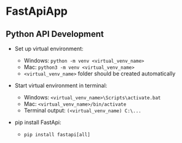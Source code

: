 # FastApiApp
Python API Development
---
* Set up virtual environment:
    * Windows: `python -m venv <virtual_venv_name>`
    * Mac: `python3 -m venv <virtual_venv_name>`
    * `<virtual_venv_name>` folder should be created automatically


* Start virtual environment in terminal:
    * Windows: `<virtual_venv_name>\Scripts\activate.bat`
    * Mac: `<virtual_venv_name>/bin/activate`
    * Terminal output: `(<virtual_venv_name) C:\...`
  

* pip install FastApi:
    * `pip install fastapi[all]`